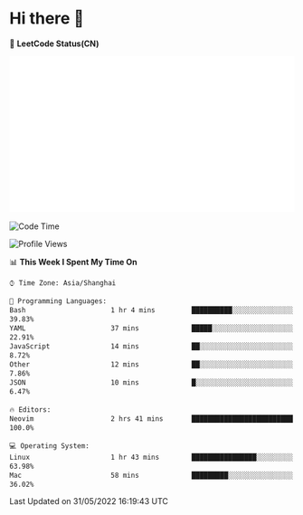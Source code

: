 # Hi there 👋

📝 **LeetCode Status(CN)**

![wsmbsbbz's LeetCode status](https://github.com/wsmbsbbz/wsmbsbbz/blob/main/status.svg)

<!--
**wsmbsbbz/wsmbsbbz** is a ✨ _special_ ✨ repository because its `README.md` (this file) appears on your GitHub profile.

Here are some ideas to get you started:

- 🔭 I’m currently working on ...
- 🌱 I’m currently learning ...
- 👯 I’m looking to collaborate on ...
- 🤔 I’m looking for help with ...
- 💬 Ask me about ...
- 📫 How to reach me: ...
- 😄 Pronouns: ...
- ⚡ Fun fact: ...
-->
<!--START_SECTION:waka-->
![Code Time](http://img.shields.io/badge/Code%20Time-0%20secs-blue)

![Profile Views](http://img.shields.io/badge/Profile%20Views-17-blue)

📊 **This Week I Spent My Time On** 

```text
⌚︎ Time Zone: Asia/Shanghai

💬 Programming Languages: 
Bash                     1 hr 4 mins         ██████████░░░░░░░░░░░░░░░   39.83% 
YAML                     37 mins             █████░░░░░░░░░░░░░░░░░░░░   22.91% 
JavaScript               14 mins             ██░░░░░░░░░░░░░░░░░░░░░░░   8.72% 
Other                    12 mins             ██░░░░░░░░░░░░░░░░░░░░░░░   7.86% 
JSON                     10 mins             █░░░░░░░░░░░░░░░░░░░░░░░░   6.47%

🔥 Editors: 
Neovim                   2 hrs 41 mins       █████████████████████████   100.0%

💻 Operating System: 
Linux                    1 hr 43 mins        ████████████████░░░░░░░░░   63.98% 
Mac                      58 mins             █████████░░░░░░░░░░░░░░░░   36.02%

```


 Last Updated on 31/05/2022 16:19:43 UTC
<!--END_SECTION:waka-->
